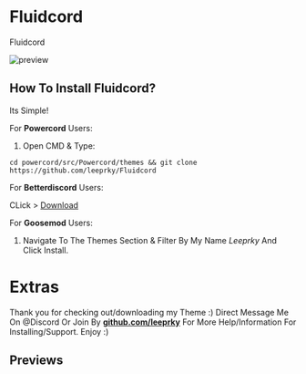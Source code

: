 # Fluidcord
Fluidcord

![preview](https://i.imgur.com/LrhiToU.png)

## How To Install Fluidcord?

Its Simple!

For **Powercord** Users:

1. Open CMD & Type:

```
cd powercord/src/Powercord/themes && git clone https://github.com/leeprky/Fluidcord
```

For **Betterdiscord** Users:

CLick > [Download]()


For **Goosemod** Users:

1. Navigate To The Themes Section & Filter By My Name *Leeprky* And Click Install.

# Extras 

Thank you for checking out/downloading my Theme :)
Direct Message Me On @Discord Or Join By **[github.com/leeprky](https://discord.gg/Ff3rqAYB89)** For More Help/Information For Installing/Support. Enjoy :)

## Previews

